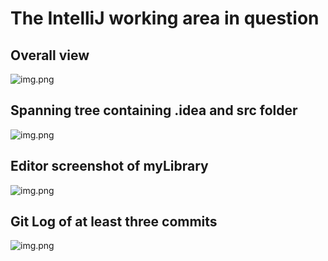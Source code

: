 # The IntelliJ working area in question

## Overall view
![img.png](../../../../img.png)

## Spanning tree containing .idea and src folder
![img.png](../../../../spanning_tree.png)

## Editor screenshot of myLibrary
![img.png](../../../../editor_myLibrary.png)

## Git Log of at least three commits
![img.png](../../../../git_log_commits_3.png)

